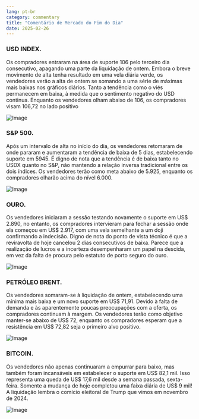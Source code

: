 ```yaml
---
lang: pt-br
category: commentary
title: "Comentário de Mercado do Fim do Dia"
date: 2025-02-26
---
```


### USD INDEX.

Os compradores entraram na área de suporte 106 pelo terceiro dia consecutivo, apagando uma parte da liquidação de ontem. Embora o breve movimento de alta tenha resultado em uma vela diária verde, os vendedores verão a alta de ontem se somando a uma série de máximas mais baixas nos gráficos diários. Tanto a tendência como o viés permanecem em baixa, à medida que o sentimento negativo do USD continua. Enquanto os vendedores olham abaixo de 106, os compradores visam 106,72 no lado positivo

![Image](https://markleighedu.github.io/img/Feb-2025/26-Feb-2025/usdindex.jpg)

### S&P 500.

Após um intervalo de alta no início do dia, os vendedores retomaram de onde pararam e aumentaram a tendência de baixa de 5 dias, estabelecendo suporte em 5945. É digno de nota que a tendência é de baixa tanto no USDX quanto no S&P, não mantendo a relação inversa tradicional entre os dois índices. Os vendedores terão como meta abaixo de 5.925, enquanto os compradores olharão acima do nível 6.000.

![Image](https://markleighedu.github.io/img/Feb-2025/26-Feb-2025/sp500.jpg)

### OURO.

Os vendedores iniciaram a sessão testando novamente o suporte em US$ 2.890, no entanto, os compradores intervieram para fechar a sessão onde ela começou em US$ 2.917, com uma vela semelhante a um doji confirmando a indecisão. Digno de nota do ponto de vista técnico é que a reviravolta de hoje cancelou 2 dias consecutivos de baixa. Parece que a realização de lucros e a incerteza desempenharam um papel na descida, em vez da falta de procura pelo estatuto de porto seguro do ouro. 

![Image](https://markleighedu.github.io/img/Feb-2025/26-Feb-2025/gold.jpg)

### PETRÓLEO BRENT.

Os vendedores somaram-se à liquidação de ontem, estabelecendo uma mínima mais baixa e um novo suporte em US$ 71,91. Devido à falta de demanda e às aparentemente poucas preocupações com a oferta, os compradores continuam à margem. Os vendedores terão como objetivo manter-se abaixo de US$ 72, enquanto os compradores esperam que a resistência em US$ 72,82 seja o primeiro alvo positivo.

![Image](https://markleighedu.github.io/img/Feb-2025/26-Feb-2025/brentoil.jpg)

### BITCOIN.

Os vendedores não apenas continuaram a empurrar para baixo, mas também foram incansáveis em estabelecer o suporte em US$ 82,1 mil. Isso representa uma queda de US$ 17,6 mil desde a semana passada, sexta-feira. Somente a mudança de hoje completou uma faixa diária de US$ 9 mil! A liquidação lembra o comício eleitoral de Trump que vimos em novembro de 2024. 

![Image](https://markleighedu.github.io/img/Feb-2025/26-Feb-2025/bitcoin.jpg)


